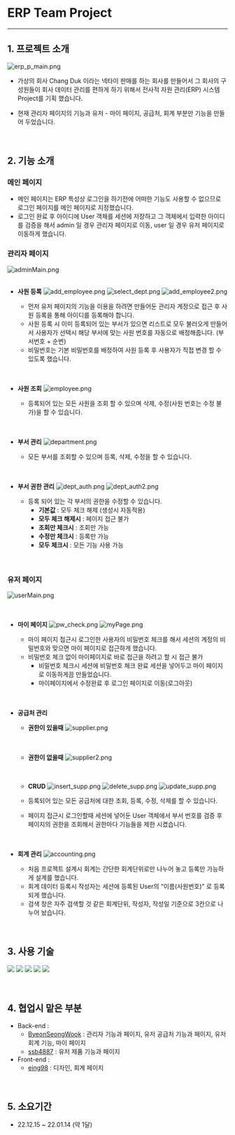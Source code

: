 # ERP Team Project
---

## 1. 프로젝트 소개

![erp_p_main.png](project_main/erp_p_main.png)

- 가상의 회사 Chang Duk 이라는 넥타이 판매를 하는 회사를 만들어서 그 회사의 구성원들이 회사 데이터 관리를 편하게 하기 위해서 전사적 자원 관리(ERP) 시스템 Project를 기획 했습니다.

- 현재 관리자 페이지의 기능과 유저 - 마이 페이지, 공급처, 회계 부분만 기능을 만들어 두었습니다.
<br/><br/><br/>


## 2. 기능 소개

### 메인 페이지

- 메인 페이지는 ERP 특성상 로그인을 하기전에 어떠한 기능도 사용할 수 없으므로 로그인 페이지를 메인 페이지로 지정했습니다.
- 로그인 완료 후 아이디에 User 객체를 세션에 저장하고 그 객체에서 입력한 아이디를 검증을 해서 admin 일 경우 관리자 페이지로 이동, user 일 경우 유저 페이지로 이동하게 했습니다.

### 관리자 페이지
![adminMain.png](project_main/adminMain.png)
<br/><br/>

- **사원 등록**
    ![add_employee.png](project_main/add_employee.png)
    ![select_dept.png](project_main/select_dept.png)
    ![add_employee2.png](project_main/add_employee2.png)
    - 먼저 유저 페이지의 기능을 이용을 하려면 만들어둔 관리자 계정으로 접근 후 사원 등록을 통해 아이디를 등록해야 합니다.
    - 사원 등록 시 이미 등록되어 있는 부서가 있으면 리스트로 모두 불러오게 만들어서 사용자가 선택시 해당 부서에 맞는 사원 번호를 자동으로 배정해줍니다. (부서번호 + 순번)
    - 비밀번호는 기본 비밀번호를 배정하여 사원 등록 후 사용자가 직접 변경 할 수 있도록 했습니다.
<br/><br/><br/>

- **사원 조회**
![employee.png](project_main/employee.png)
    - 등록되어 있는 모든 사원을 조회 할 수 있으며 삭제, 수정(사원 번호는 수정 불가)을 할 수 있습니다.
<br/><br/><br/>

- **부서 관리**
![department.png](project_main/department.png)
    - 모든 부서를 조회할 수 있으며 등록, 삭제, 수정을 할 수 있습니다.
<br/><br/><br/>

- **부서 권한 관리**
![dept_auth.png](project_main/dept_auth.png)
![dept_auth2.png](project_main/dept_auth2.png)
    - 등록 되어 있는 각 부서의 권한을 수정할 수 있습니다.
        - **기본값** : 모두 체크 해제 (생성시 자동적용)
        - **모두 체크 해제시** : 페이지 접근 불가
        - **조회만 체크시** : 조회만 가능
        - **수정만 체크시** : 등록만 가능
        - **모두 체크시** : 모든 기능 사용 가능
<br/><br/><br/>
### 유저 페이지
![userMain.png](project_main/userMain.png)
<br/><br/><br/>

- **마이 페이지**
    ![pw_check.png](project_main/pw_check.png)
    ![myPage.png](project_main/myPage.png)
    - 마이 페이지 접근시 로그인한 사용자의 비밀번호 체크를 해서 세션의 계정의 비밀번호와 맞으면 마이 페이지로 접근하게 했습니다.
    - 비밀번호 체크 없이 마이페이지로 바로 접근을 하려고 할 시 접근 불가
        - 비밀번호 체크시 세션에 비밀번호 체크 완료 세션을 넣어두고 마이 페이지로 이동하게끔 만들었습니다.
        - 마이페이지에서 수정완료 후 로그인 페이지로 이동(로그아웃)
<br/><br/><br/>

- **공급처 관리**
    - **권한이 있을때** 
    ![supplier.png](project_main/supplier.png)
    <br/><br/><br/>
    - **권한이 없을때** 
    ![supplier2.png](project_main/supplier2.png)
    <br/><br/><br/>
    
    - **CRUD**
    ![insert_supp.png](project_main/insert_supp.png)
    ![delete_supp.png](project_main/delete_supp.png)
    ![update_supp.png](project_main/update_supp.png)
    - 등록되어 있는 모든 공급처에 대한 조회, 등록, 수정, 삭제를 할 수 있습니다.
    - 페이지 접근시 로그인할때 세션에 넣어둔 User 객체에서 부서 번호를 검증 후 페이지의 권한을 조회해서  권한마다 기능들을 제한 시켰습니다.
    <br/><br/><br/>
    
- **회계 관리**
    ![accounting.png](project_main/accounting.png)

    - 처음 프로젝트 설계시 회계는 간단한 회계단위로만 나누어 놓고 등록만 가능하게 설계를 했습니다.
    - 회계 데이터 등록시 작성자는 세션에 등록된 User의 “이름(사원번호)” 로 등록되게 했습니다.
    - 검색 창은 자주 검색할  것 같은 회계단위, 작성자, 작성일 기준으로 3칸으로 나누어 놨습니다.
<br/><br/><br/>


## 3. 사용 기술
<img src="https://img.shields.io/badge/Java-007396?style=flat-square&logo=Java&logoColor=white"/> <img src="https://img.shields.io/badge/Spring-6DB33F?style=flat-square&logo=Spring&logoColor=white"/> <img src="https://img.shields.io/badge/MySQL-4479A1?style=flat-square&logo=MySQL&logoColor=white"/> <img src="https://img.shields.io/badge/JavaScript-F7DF1E?style=flat-square&logo=JavaScript&logoColor=white"/> <img src="https://img.shields.io/badge/jQuery-0769AD?style=flat-square&logo=jQuery&logoColor=white"/>
<br/><br/><br/>


## 4. 협업시 맡은 부분

- Back-end :
    - [ByeonSeongWook](https://github.com/ByeonSeongWook) : 관리자 기능과 페이지, 유저 공급처 기능과 페이지, 유저 회계 기능, 마이 페이지
    - [ssb4887](https://github.com/ssb4887) : 유저 제품 기능과 페이지
- Front-end :
    - [eing98](https://github.com/eing98) : 디자인, 회계 페이지
<br/><br/><br/>
    
    

## 5. 소요기간

- 22.12.15 ~ 22.01.14 (약 1달)
